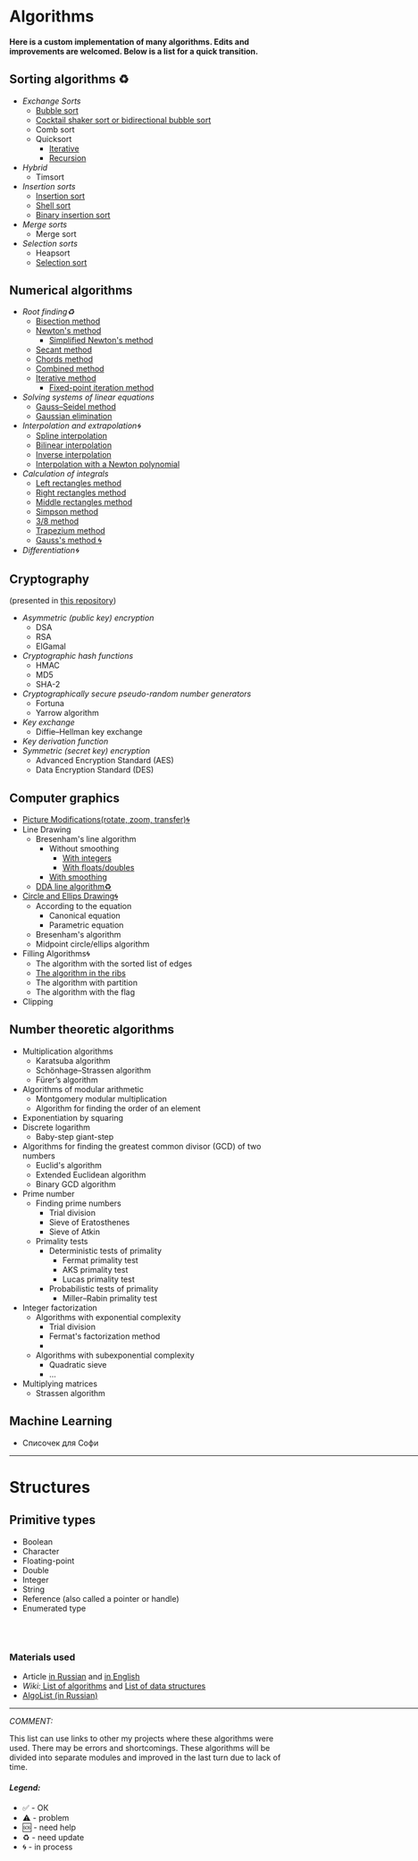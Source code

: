 <h1>Algorithms</h1>
<h4> Here is a custom implementation of many algorithms. Edits and improvements are welcomed. Below is a list for a quick transition.<h4>

<h2>Sorting algorithms ♻️</h2><i><b></b></i>
<ul>
<li><i>Exchange Sorts</i>
    <ul>
    <li><a href="Sorting%20algorithms/bubble%20sort.py">Bubble sort</a>
    <li><a href="Sorting%20algorithms/cocktail%20sort.py">Cocktail shaker sort or bidirectional bubble sort</a>
    <li>Comb sort
    <li>Quicksort
        <ul>
        <li><a href="Sorting%20algorithms/iterative%20qsort.py">Iterative</a>
        <li><a href="Sorting%20algorithms/quick%20sort.py">Recursion</a>
        </ul>
    </ul>
<li><i>Hybrid</i>
    <ul>
    <li>Timsort
    </ul>
<li><i>Insertion sorts</i>
    <ul>
    <li><a href="Sorting%20algorithms/insertion%20sort.py">Insertion sort</a>
    <li><a href="Sorting%20algorithms/shell%20sort.py">Shell sort</a>
    <li><a href="Sorting%20algorithms/bin_insertion%20sort.py">Binary insertion sort</a>
    </ul>
    <li> <i>Merge sorts</i>
    <ul>
    <li>Merge sort
    </ul>
<li><i>Selection sorts</i>
    <ul>
    <li>Heapsort
    <li><a href="Sorting%20algorithms/selection%20sort.py">Selection sort</a>
    </ul>
</ul>

<h2>Numerical algorithms</h2>
<ul>
<li><i>Root finding♻️</i>  <i><b></b></i>
    <ul>
    <li><a href="Numerical%20algorithms/Root%20finding/Bisection%20method.py">Bisection method</a>
    <li><a href="Numerical%20algorithms/Root%20finding/Newton's%20method.py">Newton's method</a>
    <ul>
    <li><a href="Numerical%20algorithms/Root%20finding/Simplified%20Newton's%20method.py">Simplified Newton's method</a>
    </ul>
    <li><a href="Numerical%20algorithms/Root%20finding/Secant%20method.py">Secant method</a>
    <li><a href="Numerical%20algorithms/Root%20finding/Сhords%20method.py">Сhords method</a>
    <li><a href="Numerical%20algorithms/Root%20finding/Сombined%20method.py">Сombined method</a>
    <li><a href="Numerical%20algorithms/Root%20finding/Iterative%20method.py">Iterative method</a>
    <ul>
    <li><a href="Numerical%20algorithms/Root%20finding/Fixed-point%20iteration%20method.py">Fixed-point iteration method</a>
    </ul>
    </ul>
    <li><i>Solving systems of linear equations</i>
    <ul>
    <li><a href="Numerical%20algorithms/Solving%20system/gauss_seidel.py">Gauss–Seidel method</a>
    <li><a href="Numerical%20algorithms/Solving%20system/gauss.py">Gaussian elimination</a>
    </ul>
    <li><i>Interpolation and extrapolation🌀</i>
    <ul>
    <li><a href="https://github.com/Panda-Lewandowski/Computational-algorithms/blob/master/lab2.4.py">Spline interpolation</a>
    <li><a href="https://github.com/Panda-Lewandowski/Computational-algorithms/blob/master/lab2.3.py">Bilinear interpolation</a>
    <li><a href="https://github.com/Panda-Lewandowski/Computational-algorithms/blob/master/lab2.2.py">Inverse interpolation</a>
    <li><a href="https://github.com/Panda-Lewandowski/Computational-algorithms/blob/master/lab2.2.py">Interpolation with a Newton polynomial</a>
    </ul>
    <li><i>Calculation of integrals</i>
    <ul>
    <li><a href="Numerical%20algorithms/Integrals/Left_rectangles.py">Left rectangles method</a>
    <li><a href="Numerical%20algorithms/Integrals/Right_rectangles.py">Right rectangles method</a>
    <li><a href="Numerical%20algorithms/Integrals/Middle_rectangles.py">Middle rectangles method</a>
    <li><a href="Numerical%20algorithms/Integrals/Simpson_method.py">Simpson method</a>
    <li><a href="Numerical%20algorithms/Integrals/Simpson38_method.py">3/8 method</a>
    <li><a href="Numerical%20algorithms/Integrals/Trapezium_method.py">Trapezium method</a>
    <li><a href="https://github.com/Panda-Lewandowski/Computational-algorithms/tree/master/lab5">Gauss's method 🌀</a>
    </ul>
    <li><i>Differentiation🌀</i> 
</ul>

<h2>Cryptography</h2>
<p>(presented in <a href="https://github.com/Panda-Lewandowski/CryptoTools">this repository</a>)
<ul>
<li><i>Asymmetric (public key) encryption</i>
    <ul>
    <li>DSA
    <li>RSA
    <li>ElGamal
    </ul>
<li><i>Cryptographic hash functions</i>
    <ul>
    <li>HMAC
    <li>MD5
    <li>SHA-2
    </ul>
<li><i>Cryptographically secure pseudo-random number generators</i>
    <ul>
    <li>Fortuna
    <li>Yarrow algorithm
    </ul>
<li><i>Key exchange</i>
    <ul>
    <li>Diffie–Hellman key exchange
    </ul>
<li><i>Key derivation function</i>
<li><i>Symmetric (secret key) encryption</i>
    <ul>
    <li>Advanced Encryption Standard (AES)
    <li>Data Encryption Standard (DES)
    </ul>
</ul>

<h2>Computer graphics</h2>
<ul>
<li><a href="https://github.com/Panda-Lewandowski/Computer-graphics/blob/master/lab2/lab2.py">Picture Modifications(rotate, zoom, transfer)🌀<a>
<li>Line Drawing
    <ul>
    <li>Bresenham's line algorithm
        <ul>
        <li>Without smoothing
        <ul>
        <li><a href="Computer%20grathics/Line%20drawing/Bresenham_int.py">With integers</a>
        <li><a href="Computer%20grathics/Line%20drawing/Bresenham_float.py">With floats/doubles</a>
        </ul>
        <li><a href="Computer%20grathics/Line%20drawing/Bresenham_smooth.py">With smoothing</a>
        </ul>
        <li><a href="Computer%20grathics/Line%20drawing/DDA.py">DDA line algorithm♻️</a>
    </ul>
<li><a href="https://github.com/Panda-Lewandowski/Computer-graphics/blob/master/lab4/lab4.py">Circle and Ellips Drawing🌀</a>
    <ul>
    <li>According to the equation
        <ul>
        <li>Сanonical equation
        <li>Parametric equation
        </ul>
    <li>Bresenham's algorithm
    <li>Midpoint circle/ellips algorithm
    </ul>
<li>Filling Algorithms🌀
    <ul>
    <li>The algorithm with the sorted list of edges
    <li><a href="https://github.com/Panda-Lewandowski/Computer-graphics/blob/master/lab5/lab5.py">The algorithm in the ribs</a>
    <li>The algorithm with partition
    <li>The algorithm with the flag
    </ul>
<li>Clipping
</ul>

<h2>Number theoretic algorithms</h2>
<ul>
<li>Multiplication algorithms
    <ul>
    <li>Karatsuba algorithm
    <li>Schönhage–Strassen algorithm
    <li>Fürer’s algorithm
    </ul>
<li>Algorithms of modular arithmetic
    <ul>
    <li>Montgomery modular multiplication
    <li>Algorithm for finding the order of an element
    </ul>
<li>Exponentiation by squaring
<li>Discrete logarithm
    <ul>
    <li>Baby-step giant-step
    </ul>
<li>Algorithms for finding the greatest common divisor (GCD) of two numbers
    <ul>
    <li>Euclid's algorithm
    <li>Extended Euclidean algorithm
    <li>Binary GCD algorithm
    </ul>
<li>Prime number
    <ul>
    <li>Finding prime numbers
        <ul>
        <li>Trial division
        <li>Sieve of Eratosthenes
        <li>Sieve of Atkin
        </ul>
    <li>Primality tests
        <ul>
        <li>Deterministic tests of primality
            <ul>
            <li>Fermat primality test
            <li>AKS primality test
            <li>Lucas primality test
            </ul>
         <li>Probabilistic tests of primality
         <ul>
         <li>Miller–Rabin primality test
         </ul>
         </ul>
    </ul>
<li>Integer factorization   
    <ul>
    <li>Algorithms with exponential complexity
        <ul>
        <li>Trial division    
        <li>Fermat's factorization method
        <li>
        </ul>
    <li>Algorithms with subexponential complexity
    <ul>
    <li>Quadratic sieve
    <li>...
    </ul>
    </ul>
<li>Multiplying matrices
    <ul>
    <li>Strassen algorithm
    </ul>
</ul>

<h2>Machine Learning </h2>
<ul>
<li>Списочек для Софи
</ul>

<hr align="left" width="800" size="0.1">


<h1>Structures</h1>

<h2>Primitive types</h2>
<ul>
<li>Boolean
<li>Character
<li>Floating-point
<li>Double
<li>Integer
<li>String
<li>Reference (also called a pointer or handle)
<li>Enumerated type
</ul>
<h2></h2>
<br>
<h3> 	Materials used </h3>
<ul><li> Article <a href="https://proglib.io/p/required-programmer-algorithms/"> in Russian</a> and <a href="https://www.quora.com/What-algorithms-should-I-know-to-become-a-good-programmer/answer/Ashish-Kedia?ref=fb_page"> in English</a>
<li> <i>Wiki:</i><a href="https://en.wikipedia.org/wiki/List_of_algorithms"> List of algorithms</a> and <a href="https://en.wikipedia.org/wiki/List_of_data_structures"> List of data structures </a>
<li><a href="http://algolist.manual.ru/">AlgoList (in Russian)</a></ul>
<hr align="left" width="800" size="2">

<div><i>COMMENT:</i> <p>This list can use links to other my projects where these algorithms were used. There may be errors and shortcomings. These algorithms will be divided into separate modules and improved in the last turn due to lack of time.</p></div>

#### <i>Legend:</i>
<ul>
<li>✅ - ОК
<li>⚠️ - problem
<li>🆘 - need help
<li>♻️ - need update
<li>🌀 - in process
</ul>

